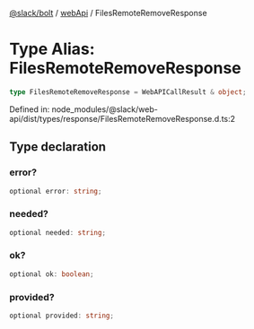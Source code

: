 [@slack/bolt](../../../../index.md) / [webApi](../index.md) / FilesRemoteRemoveResponse

# Type Alias: FilesRemoteRemoveResponse

```ts
type FilesRemoteRemoveResponse = WebAPICallResult & object;
```

Defined in: node\_modules/@slack/web-api/dist/types/response/FilesRemoteRemoveResponse.d.ts:2

## Type declaration

### error?

```ts
optional error: string;
```

### needed?

```ts
optional needed: string;
```

### ok?

```ts
optional ok: boolean;
```

### provided?

```ts
optional provided: string;
```

